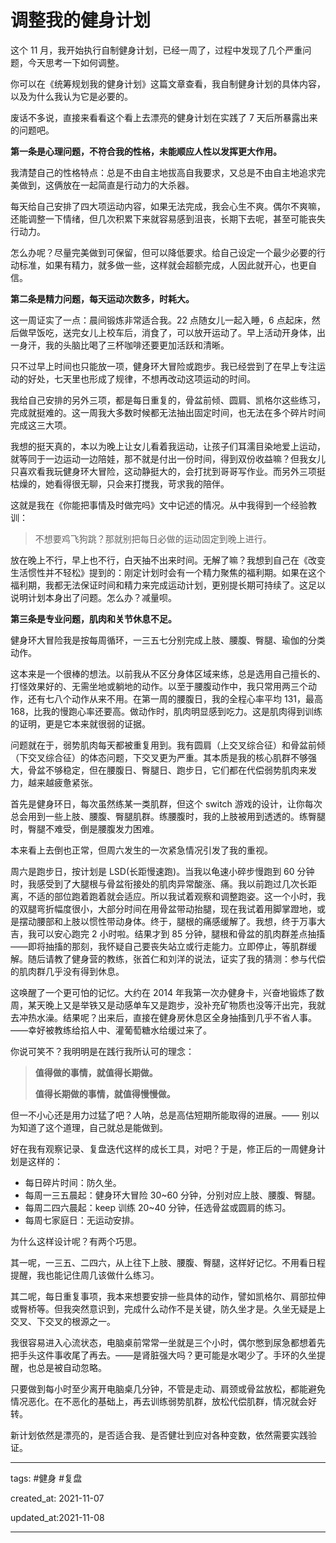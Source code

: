 # 调整我的健身计划

这个 11 月，我开始执行自制健身计划，已经一周了，过程中发现了几个严重问题，今天思考一下如何调整。

你可以在《统筹规划我的健身计划》这篇文章查看，我自制健身计划的具体内容，以及为什么我认为它是必要的。

废话不多说，直接来看看这个看上去漂亮的健身计划在实践了 7 天后所暴露出来的问题吧。

**第一条是心理问题，不符合我的性格，未能顺应人性以发挥更大作用。**

我清楚自己的性格特点：总是不由自主地拔高自我要求，又总是不由自主地追求完美做到，这俩放在一起简直是行动力的大杀器。

每天给自己安排了四大项运动内容，如果无法完成，我会心生不爽。偶尔不爽嘛，还能调整一下情绪，但几次积累下来就容易感到沮丧，长期下去呢，甚至可能丧失行动力。

怎么办呢？尽量完美做到可保留，但可以降低要求。给自己设定一个最少必要的行动标准，如果有精力，就多做一些，这样就会超额完成，人因此就开心，也更自信。

**第二条是精力问题，每天运动次数多，时耗大。**

这一周证实了一点：晨间锻炼非常适合我。22 点随女儿一起入睡，6 点起床，然后做早饭吃，送完女儿上校车后，消食了，可以放开运动了。早上活动开身体，出一身汗，我的头脑比喝了三杯咖啡还要更加活跃和清晰。

只不过早上时间也只能放一项，健身环大冒险或跑步。我已经尝到了在早上专注运动的好处，七天里也形成了规律，不想再改动这项运动的时间。

我给自己安排的另外三项，都是每日重复的，骨盆前倾、圆肩、凯格尔这些练习，完成就挺难的。这一周我大多数时候都无法抽出固定时间，也无法在多个碎片时间完成这三大项。

我想的挺天真的，本以为晚上让女儿看着我运动，让孩子们耳濡目染地爱上运动，就等同于一边运动一边陪娃，那不就是付出一份时间，得到双份收益嘛？但我女儿只喜欢看我玩健身环大冒险，这动静挺大的，会打扰到哥哥写作业。而另外三项挺枯燥的，她看得很无聊，只会来打搅我，苛求我的陪伴。

这就是我在《你能把事情及时做完吗》文中记述的情况。从中我得到一个经验教训：

> 不想要鸡飞狗跳？那就别把每日必做的运动固定到晚上进行。

放在晚上不行，早上也不行，白天抽不出来时间。无解了嘛？我想到自己在《改变生活惯性并不轻松》提到的：刚定计划时会有一个精力聚焦的福利期。如果在这个福利期，我都无法保证时间和精力来完成运动计划，更别提长期可持续了。这足以说明计划本身出了问题。怎么办？减量呗。

**第三条是专业问题，肌肉和关节休息不足。**

健身环大冒险我是按每周循环，一三五七分别完成上肢、腰腹、臀腿、瑜伽的分类动作。

这本来是一个很棒的想法。以前我从不区分身体区域来练，总是选用自己擅长的、打怪效果好的、无需坐地或躺地的动作。以至于腰腹动作中，我只常用两三个动作，还有七八个动作从来不用。在第一周的腰腹日，我的全程心率平均 131，最高 168，比我的慢跑心率还要高。做动作时，肌肉明显感到吃力。这是肌肉得到训练的证明，更是它本来就很弱的证据。

问题就在于，弱势肌肉每天都被重复用到。我有圆肩（上交叉综合征）和骨盆前倾（下交叉综合征）的体态问题，下交叉更为严重。其本质是我的核心肌群不够强大，骨盆不够稳定，但在腰腹日、臀腿日、跑步日，它们都在代偿弱势肌肉来发力，越来越疲惫紧张。

首先是健身环日，每次虽然练某一类肌群，但这个 switch 游戏的设计，让你每次总会用到一些上肢、腰腹、臀腿肌群。练腰腹时，我的上肢被用到透透的。练臀腿时，臀腿不难受，倒是腰腹发力困难。

本来看上去倒也正常，但周六发生的一次紧急情况引发了我的重视。

周六是跑步日，按计划是 LSD(长距慢速跑)。当我以龟速小碎步慢跑到 60 分钟时，我感受到了大腿根与骨盆衔接处的肌肉异常酸涨、痛。我以前跑过几次长距离，不适的部位跑着跑着就会适应。所以我试着观察和调整跑姿。这一个小时，我的双腿弯折幅度很小，大部分时间在用骨盆带动抬腿，现在我试着用脚掌蹬地，或是摆动腰部和上肢以惯性带动身体。终于，腿根的痛感缓解了。我想，终于万事大吉，我可以安心跑完 2 小时啦。结果才到 85 分钟，腿根和骨盆的肌肉群差点抽搐——即将抽搐的那刻，我怀疑自己要丧失站立或行走能力。立即停止，等肌群缓解。随后请教了健身营的教练，张首仁和刘洋的说法，证实了我的猜测：参与代偿的肌肉群几乎没有得到休息。

这唤醒了一个更可怕的记忆。大约在 2014 年我第一次办健身卡，兴奋地锻炼了数周，某天晚上又是举铁又是动感单车又是跑步，没补充矿物质也没等汗出完，我就去冲热水澡。结果呢？出来后，直接在健身房休息区全身抽搐到几乎不省人事。——幸好被教练给掐人中、灌葡萄糖水给缓过来了。

你说可笑不？我明明是在践行我所认可的理念：

> **值得做的事情，就值得长期做。**
> 
> **值得长期做的事情，就值得慢慢做。**

但一不小心还是用力过猛了吧？人呐，总是高估短期所能取得的进展。—— 别以为知道了这个道理，自己就总是能做到。

好在我有观察记录、复盘迭代这样的成长工具，对吧？于是，修正后的一周健身计划是这样的：

- 每日碎片时间：防久坐。
- 每周一三五晨起：健身环大冒险 30~60 分钟，分别对应上肢、腰腹、臀腿。
- 每周二四六晨起：keep 训练 20~40 分钟，任选骨盆或圆肩的练习。
- 每周七家庭日：无运动安排。

为什么这样设计呢？有两个巧思。

其一呢，一三五、二四六，从上往下上肢、腰腹、臀腿，这样好记忆。不用看日程提醒，我也能记住周几该做什么练习。

其二呢，每日重复事项，我本来想要安排一些具体的动作，譬如凯格尔、肩部拉伸或臀桥等。但我突然意识到，完成什么动作不是关键，防久坐才是。久坐无疑是上交叉、下交叉的根源之一。

我很容易进入心流状态，电脑桌前常常一坐就是三个小时，偶尔憋到尿急都想着先把手头这件事收尾了再去。——是肾脏强大吗？更可能是水喝少了。手环的久坐提醒，也总是被自动忽略。

只要做到每小时至少离开电脑桌几分钟，不管是走动、肩颈或骨盆放松，都能避免情况恶化。在不恶化的基础上，再去训练弱势肌群，放松代偿肌群，情况就会好转。

新计划依然是漂亮的，是否适合我、是否健壮到应对各种变数，依然需要实践验证。

---

tags: #健身 #复盘 

created_at: 2021-11-07

updated_at:2021-11-08

---